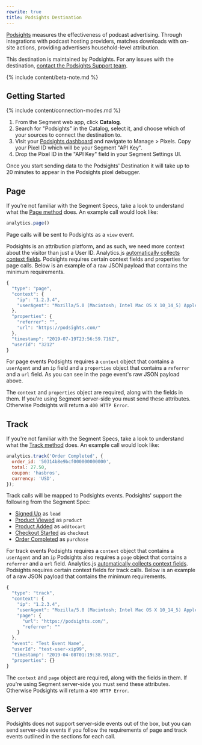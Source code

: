 ```yaml
---
rewrite: true
title: Podsights Destination
---
```


[Podsights](https://podsights.com/?utm_source=segmentio&utm_medium=docs&utm_campaign=partners) measures the effectiveness of podcast advertising. Through integrations with podcast hosting providers, matches downloads with on-site actions, providing advertisers household-level attribution.

This destination is maintained by Podsights. For any issues with the destination, [contact the Podsights Support team](mailto:hello@podights.com).

{% include content/beta-note.md %}


## Getting Started

{% include content/connection-modes.md %}


1. From the Segment web app, click **Catalog**.
2. Search for "Podsights" in the Catalog, select it, and choose which of your sources to connect the destination to.
3. Visit your [Podsights dashboard](https://analytics.podsights.com) and navigate to Manage > Pixels. Copy your Pixel ID which will be your Segment "API Key".
4. Drop the Pixel ID in the "API Key" field in your Segment Settings UI.


Once you start sending data to the Podsights' Destination it will take up to 20 minutes to appear in the Podsights pixel debugger.

## Page

If you're not familiar with the Segment Specs, take a look to understand what the [Page method](https://segment.com/docs/connections/spec/page/) does. An example call would look like:

```js
analytics.page()
```

Page calls will be sent to Podsights as a `view` event.

Podsights is an attribution platform, and as such, we need more context about the visitor than just a User ID. Analytics.js [automatically collects context fields](https://segment.com/docs/connections/spec/common/#context-fields-automatically-collected). Podsights requires certain context fields and properties for page calls. Below is an example of a raw JSON payload that contains the minimum requirements.

```js
{
  "type": "page",
  "context": {
    "ip": "1.2.3.4",
    "userAgent": "Mozilla/5.0 (Macintosh; Intel Mac OS X 10_14_5) AppleWebKit/537.36 (KHTML, like Gecko) Chrome/75.0.3770.100 Safari/537.36"
  },
  "properties": {
    "referrer": "",
    "url": "https://podsights.com/"
  },
  "timestamp": "2019-07-19T23:56:59.716Z",
  "userId": "3212"
}
```

For page events Podsights requires a `context` object that contains a `userAgent` and an `ip` field and a `properties` object that contains a `referrer` and a `url` field.
As you can see in the page event's raw JSON payload above.

The `context` and `properties` object are required, along with the fields in them. If you're using Segment server-side you must send these attributes. Otherwise Podsights will return a `400 HTTP Error`.

## Track

If you're not familiar with the Segment Specs, take a look to understand what the [Track method](https://segment.com/docs/connections/spec/track/) does. An example call would look like:

```js
analytics.track('Order Completed', {
  order_id: '50314b8e9bcf000000000000',
  total: 27.50,
  coupon: 'hasbros',
  currency: 'USD',
});
```

Track calls will be mapped to Podsights events. Podsights' support the following from the Segment Spec:


* [Signed Up](https://segment.com/docs/connections/spec/b2b-saas/#signed-up) as `lead`
* [Product Viewed](https://segment.com/docs/connections/spec/ecommerce/v2/#product-viewed) as `product`
* [Product Added](https://segment.com/docs/connections/spec/ecommerce/v2/#product-added) as `addtocart`
* [Checkout Started](https://segment.com/docs/connections/spec/ecommerce/v2/#checkout-started) as `checkout`
* [Order Completed](https://segment.com/docs/connections/spec/ecommerce/v2/#order-completed) as `purchase`

For track events Podsights requires a `context` object that contains a `userAgent` and an `ip` Podsights also requires a `page` object that contains a `referrer` and a `url` field.
Analytics.js [automatically collects context fields](https://segment.com/docs/connections/spec/common/#context-fields-automatically-collected). Podsights requires certain context fields for track calls. Below is an example of a raw JSON payload that contains the minimum requirements.

```js
{
  "type": "track",
  "context": {
    "ip": "1.2.3.4",
    "userAgent": "Mozilla/5.0 (Macintosh; Intel Mac OS X 10_14_5) AppleWebKit/537.36 (KHTML, like Gecko) Chrome/75.0.3770.100 Safari/537.36",
    "page": {
      "url": "https://podsights.com/",
      "referrer": ""
    }
  },
  "event": "Test Event Name",
  "userId": "test-user-xip99",
  "timestamp": "2019-04-08T01:19:38.931Z",
  "properties": {}
}
```

The `context` and `page` object are required, along with the fields in them. If you're using Segment server-side you must send these attributes. Otherwise Podsights will return a `400 HTTP Error`.

## Server
Podsights does not support server-side events out of the box, but you can send server-side events if you follow the requirements of page and track events outlined in the sections for each call.
